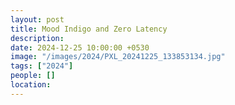 ```yaml
---
layout: post
title: Mood Indigo and Zero Latency
description: 
date: 2024-12-25 10:00:00 +0530
image: "/images/2024/PXL_20241225_133853134.jpg"
tags: ["2024"]
people: []
location:
---
```

